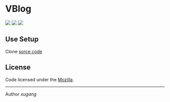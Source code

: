 # VBlog

![](https://img.shields.io/badge/vue-2.5.2-brightgreen.svg)
![](https://img.shields.io/badge/element--ui-2.3.5-brightgreen.svg)
![](https://img.shields.io/badge/vant-1.1.2-brightgreen.svg)

## Use Setup

Clone [sorce code](https://github.com/5idu/vblog)


## License

Code licensed under the [Mozilla](LICENSE).

---


Author *xugang*
